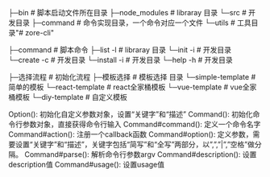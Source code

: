
├─bin             # 脚本启动文件所在目录
├─node_modules    # libraray 目录
└─src             # 开发目录
    ├─command     # 命令实现目录，一个命令对应一个文件
    └─utils       # 工具目录"# zore-cli"


├─command           # 脚本命令
	├─list  -l        # libraray 目录
	└─init   -i       # 开发目录
	└─create  -c      # 开发目录
	└─install  -i     # 开发目录
	└─help -h         # 开发目录

├─选择流程           # 初始化流程
	├─模板选择         # 模板选择 目录
	└─simple-template  # 简单的模板
	└─react-template   # react全家桶模板
	└─vue-template     # vue全家桶模板
	└─diy-template     # 自定义模板


Option(): 初始化自定义参数对象，设置“关键字”和“描述”
Command(): 初始化命令行参数对象，直接获得命令行输入
Command#command(): 定义一个命令名字
Command#action(): 注册一个callback函数
Command#option(): 定义参数，需要设置“关键字”和“描述”，关键字包括“简写”和“全写”两部分，以”,”,”|”,”空格”做分隔。
Command#parse(): 解析命令行参数argv
Command#description(): 设置description值
Command#usage(): 设置usage值
